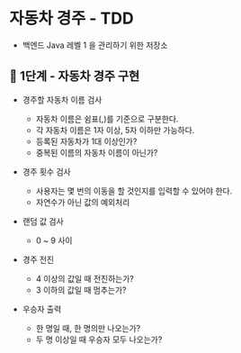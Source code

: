 # 자동차 경주 - TDD
- 백엔드 Java 레벨 1 을 관리하기 위한 저장소

## 🚀 1단계 - 자동차 경주 구현
- 경주할 자동차 이름 검사
    - 자동차 이름은 쉼표(,)를 기준으로 구분한다.
    - 각 자동차 이름은 1자 이상, 5자 이하만 가능하다.
    - 등록된 자동차가 1대 이상인가?
    - 중복된 이름의 자동차 이름이 아닌가?

- 경주 횟수 검사
    - 사용자는 몇 번의 이동을 할 것인지를 입력할 수 있어야 한다.
    - 자연수가 아닌 값의 예외처리

- 랜덤 값 검사
    - 0 ~ 9 사이
    
- 경주 전진
    - 4 이상의 값일 때 전진하는가?
    - 3 이하의 값일 때 멈추는가?
    
- 우승자 출력
    - 한 명일 때, 한 명의만 나오는가?
    - 두 명 이상일 때 우승자 모두 나오는가?
    